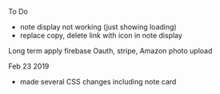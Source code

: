 To Do

- note display not working (just showing loading)
- replace copy, delete link with icon in note display

Long term
apply firebase Oauth, stripe, Amazon photo upload

Feb 23 2019

- made several CSS changes including note card

